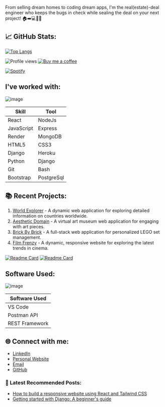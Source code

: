 From selling dream homes to coding dream apps, I'm the real(estate)-deal engineer who keeps the bugs in check while sealing the deal on your next project! 🏠➡️💻🔧😄

## 📈 GitHub Stats:

[![Top Langs](https://github-readme-stats.vercel.app/api/top-langs/?username=garyzhuo&layout=compact)](https://github.com/anuraghazra/github-readme-stats)

![Profile views](https://komarev.com/ghpvc/?username=garyzhuo&color=brightgreen&style=flat) [![Buy me a coffee](https://img.shields.io/badge/Buy%20me%20a%20coffee-%23FF813F?logo=buy-me-a-coffee&logoColor=white)](https://www.buymeacoffee.com/garyzhuo)



[![Spotify](https://novatorem.vercel.app/api/spotify)](https://open.spotify.com/user/qw4jfgb1a4fbj0t04g07zjo3d) 
## I've worked with:
![image](https://user-images.githubusercontent.com/108549074/233498254-c66f54a9-2a1e-40fc-b07d-3d79d16fdc6f.png)

| Skill       | Tool       |
|-------------|------------|
| React       | NodeJs     |
| JavaScript  | Express    |
| Render      | MongoDB    |
| HTML5       | CSS3       |
| Django      | Heroku     |
| Python      | Django     |
| Git         | Bash       |
| Bootstrap   | PostgreSql |


## 📚 Recent Projects:

1. [World Explorer](https://github.com/garyzhuo/World-Explorer) - A dynamic web application for exploring detailed information on countries worldwide.
2. [Aesthetic Domain](https://github.com/garyzhuo/Aesthetic-Domain) - A virtual art museum web application for engaging with art pieces.
3. [Brick By Brick](https://brickbybrick.herokuapp.com/) - A full-stack web application for personalized LEGO set management.
4. [Film Frenzy](https://film-frenzy.herokuapp.com/) - A dynamic, responsive website for exploring the latest trends in cinema.

[![Readme Card](https://github-readme-stats.vercel.app/api/pin/?username=garyzhuo&repo=Brick-By-Brick&theme=radical)](https://github.com/garyzhuo/Brick-By-Brick)
[![Readme Card](https://github-readme-stats.vercel.app/api/pin/?username=garyzhuo&repo=Film-Frenzy&theme=radical)](https://github.com/garyzhuo/Film-Frenzy)



## Software Used:
![image](https://user-images.githubusercontent.com/108549074/233500404-3febb902-114a-424b-be92-c85afb62b18e.png)


|      Software Used     |
|------------------------|
|        VS Code         |
|       Postman API      |
|      REST Framework    |


## 🌐 Connect with me:

- [LinkedIn](https://www.linkedin.com/in/garyzhuo/)
- [Personal Website](https://www.garyzhuo.com/)
- [Email](mailto:gary_zhuo@hotmail.com)
- [GitHub](https://github.com/garyzhuo)


### 📝 Latest Recommended Posts:
<!-- BLOG-POST-LIST:START -->
- [How to build a responsive website using React and Tailwind CSS](https://www.garyzhuo.com/react-tailwind-css)
- [Getting started with Django: A beginner's guide](https://www.garyzhuo.com/django-beginners-guide)
<!-- BLOG-POST-LIST:END -->
